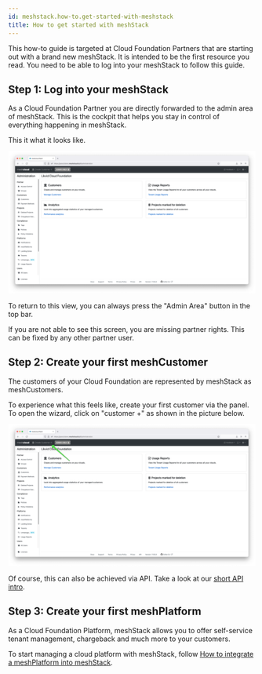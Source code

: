 ```yaml
---
id: meshstack.how-to.get-started-with-meshstack
title: How to get started with meshStack
---
```


This how-to guide is targeted at Cloud Foundation Partners that are starting out with a brand new meshStack. It is intended to be the first resource you read. You need to be able to log into your meshStack to follow this guide.

## Step 1: Log into your meshStack

As a Cloud Foundation Partner you are directly forwarded to the admin area of meshStack. This is the cockpit that helps you stay in control of everything happening in meshStack.

This it what it looks like.

![Admin Area](assets/admin-area.png)

To return to this view, you can always press the "Admin Area" button in the top bar.

If you are not able to see this screen, you are missing partner rights. This can be fixed by any other partner user.

## Step 2: Create your first meshCustomer

The customers of your Cloud Foundation are represented by meshStack as meshCustomers.

To experience what this feels like, create your first customer via the panel. To open the wizard, click on "customer +" as shown in the picture below.

![Create meshCustomer](assets/create-customer.png)

Of course, this can also be achieved via API. Take a look at our [short API intro](./meshstack.how-to.create-customer-via-api.md).

## Step 3: Create your first meshPlatform

As a Cloud Foundation Platform, meshStack allows you to offer self-service tenant management, chargeback and much more to your customers.

To start managing a cloud platform with meshStack, follow [How to integrate a meshPlatform into meshStack](./meshstack.how-to.integrate-meshplatform.md).
